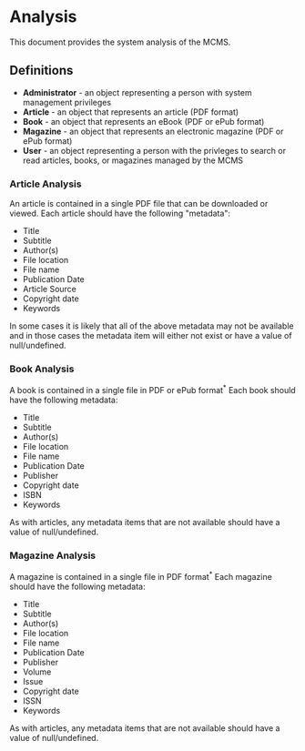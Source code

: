 # Analysis

This document provides the system analysis of the MCMS.

## Definitions

- **Administrator** - an object representing a person with system management privileges
- **Article** - an object that represents an article (PDF format)
- **Book** - an object that represents an eBook (PDF or ePub format)
- **Magazine** - an object that represents an electronic magazine (PDF or ePub format)
- **User** - an object representing a person with the privleges to search or read articles, books, or magazines managed by the MCMS

### Article Analysis

An article is contained in a single PDF file that can be downloaded or viewed. Each article should have the following "metadata":

- Title
- Subtitle
- Author(s)
- File location
- File name
- Publication Date
- Article Source
- Copyright date
- Keywords

In some cases it is likely that all of the above metadata may not be available and in those cases the metadata item will either not exist or have a value of null/undefined.

### Book Analysis

A book is contained in a single file in PDF or ePub format<sup>*</sup> Each book should have the following metadata:

- Title
- Subtitle
- Author(s)
- File location
- File name
- Publication Date
- Publisher
- Copyright date
- ISBN
- Keywords

As with articles, any metadata items that are not available should have a value of null/undefined.

### Magazine Analysis

A magazine is contained in a single file in PDF format<sup>*</sup> Each magazine should have the following metadata:

- Title
- Subtitle
- Author(s)
- File location
- File name
- Publication Date
- Publisher
- Volume
- Issue
- Copyright date
- ISSN
- Keywords

As with articles, any metadata items that are not available should have a value of null/undefined.


